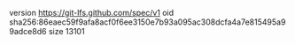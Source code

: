 version https://git-lfs.github.com/spec/v1
oid sha256:86eaec59f9afa8acf0f6ee3150e7b93a095ac308dcfa4a7e815495a99adce8d6
size 13101
